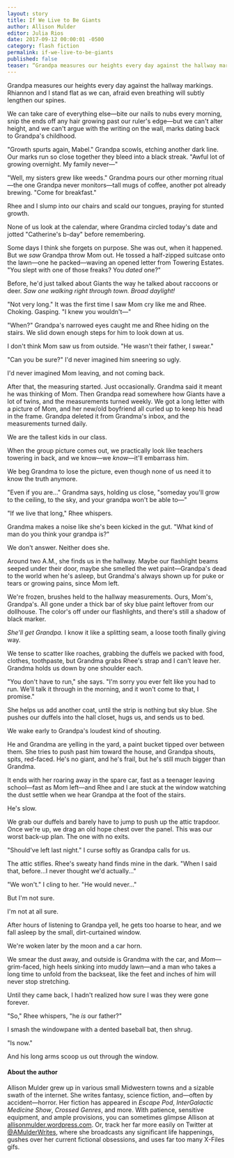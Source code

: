```yaml
---
layout: story
title: If We Live to Be Giants
author: Allison Mulder
editor: Julia Rios
date: 2017-09-12 00:00:01 -0500
category: flash fiction
permalink: if-we-live-to-be-giants
published: false
teaser: “Grandpa measures our heights every day against the hallway markings. Rhiannon and I stand flat as we can, afraid even breathing will subtly lengthen our spines.”
---
```


Grandpa measures our heights every day against the hallway markings. Rhiannon and I stand flat as we can, afraid even breathing will subtly lengthen our spines.

We can take care of everything else—bite our nails to nubs every morning, snip the ends off any hair growing past our ruler's edge—but we can't alter height, and we can't argue with the writing on the wall, marks dating back to Grandpa's childhood.

"Growth spurts again, Mabel." Grandpa scowls, etching another dark line. Our marks run so close together they bleed into a black streak. "Awful lot of growing overnight. My family never—"

"Well, my sisters grew like weeds." Grandma pours our other morning ritual—the one Grandpa never monitors—tall mugs of coffee, another pot already brewing. "Come for breakfast."

Rhee and I slump into our chairs and scald our tongues, praying for stunted growth.

None of us look at the calendar, where Grandma circled today's date and jotted "Catherine's b-day" before remembering.

Some days I think she forgets on purpose. She was out, when it happened. But we _saw_ Grandpa throw Mom out. He tossed a half-zipped suitcase onto the lawn—one he packed—waving an opened letter from Towering Estates. "You slept with one of those freaks? You _dated_ one?"

Before, he'd just talked about Giants the way he talked about raccoons or deer. _Saw one walking right through town. Broad daylight!_

"Not very long." It was the first time I saw Mom cry like me and Rhee. Choking. Gasping. "I knew you wouldn't—"

"When?" Grandpa's narrowed eyes caught me and Rhee hiding on the stairs. We slid down enough steps for him to look down at us.

I don't think Mom saw us from outside. "He wasn't their father, I swear."

"Can you be sure?" I'd never imagined him sneering so ugly.

I'd never imagined Mom leaving, and not coming back.

After that, the measuring started. Just occasionally. Grandma said it meant he was thinking of Mom. Then Grandpa read somewhere how Giants have a lot of twins, and the measurements turned weekly. We got a long letter with a picture of Mom, and her new/old boyfriend all curled up to keep his head in the frame. Grandpa deleted it from Grandma's inbox, and the measurements turned daily.

We are the tallest kids in our class.

When the group picture comes out, we practically look like teachers towering in back, and we know—we _know_—it'll embarrass him.

We beg Grandma to lose the picture, even though none of us need it to know the truth anymore.

"Even if you are..." Grandma says, holding us close, "someday you'll grow to the ceiling, to the sky, and your grandpa won't be able to—"

"If we live that long," Rhee whispers.

Grandma makes a noise like she's been kicked in the gut. "What kind of man do you think your grandpa is?"

We don't answer. Neither does she.

Around two A.M., she finds us in the hallway. Maybe our flashlight beams seeped under their door, maybe she smelled the wet paint—Grandpa's dead to the world when he's asleep, but Grandma's always shown up for puke or tears or growing pains, since Mom left.

We're frozen, brushes held to the hallway measurements. Ours, Mom's, Grandpa's. All gone under a thick bar of sky blue paint leftover from our dollhouse. The color's off under our flashlights, and there's still a shadow of black marker.

_She'll get Grandpa._ I know it like a splitting seam, a loose tooth finally giving way.

We tense to scatter like roaches, grabbing the duffels we packed with food, clothes, toothpaste, but Grandma grabs Rhee's strap and I can't leave her. Grandma holds us down by one shoulder each.

"You don't have to run," she says. "I'm sorry you ever felt like you had to run. We'll talk it through in the morning, and it won't come to that, I promise."

She helps us add another coat, until the strip is nothing but sky blue. She pushes our duffels into the hall closet, hugs us, and sends us to bed.

We wake early to Grandpa's loudest kind of shouting.

He and Grandma are yelling in the yard, a paint bucket tipped over between them. She tries to push past him toward the house, and Grandpa shouts, spits, red-faced. He's no giant, and he's frail, but he's still much bigger than Grandma.

It ends with her roaring away in the spare car, fast as a teenager leaving school—fast as Mom left—and Rhee and I are stuck at the window watching the dust settle when we hear Grandpa at the foot of the stairs.

He's slow.

We grab our duffels and barely have to jump to push up the attic trapdoor. Once we're up, we drag an old hope chest over the panel. This was our worst back-up plan. The one with no exits.

"Should've left last night." I curse softly as Grandpa calls for us.

The attic stifles. Rhee's sweaty hand finds mine in the dark. "When I said that, before...I never thought we'd actually..."

"We won't." I cling to her. "He would never..."

But I'm not sure.

I'm not at all sure.

After hours of listening to Grandpa yell, he gets too hoarse to hear, and we fall asleep by the small, dirt-curtained window.

We're woken later by the moon and a car horn.

We smear the dust away, and outside is Grandma with the car, and _Mom_—grim-faced, high heels sinking into muddy lawn—and a man who takes a long time to unfold from the backseat, like the feet and inches of him will never stop stretching.

Until they came back, I hadn't realized how sure I was they were gone forever.

"So," Rhee whispers, "he _is_ our father?"

I smash the windowpane with a dented baseball bat, then shrug.

"Is now."

And his long arms scoop us out through the window.

#### About the author

Allison Mulder grew up in various small Midwestern towns and a sizable swath of the internet. She writes fantasy, science fiction, and—often by accident—horror. Her fiction has appeared in _Escape Pod_, _InterGalactic Medicine Show_, _Crossed Genres_, and more. With patience, sensitive equipment, and ample provisions, you can sometimes glimpse Allison at [allisonmulder.wordpress.com](https://allisonmulder.wordpress.com/). Or, track her far more easily on Twitter at [@AMulderWrites](https://twitter.com/AMulderWrites), where she broadcasts any significant life happenings, gushes over her current fictional obsessions, and uses far too many X-Files gifs.

